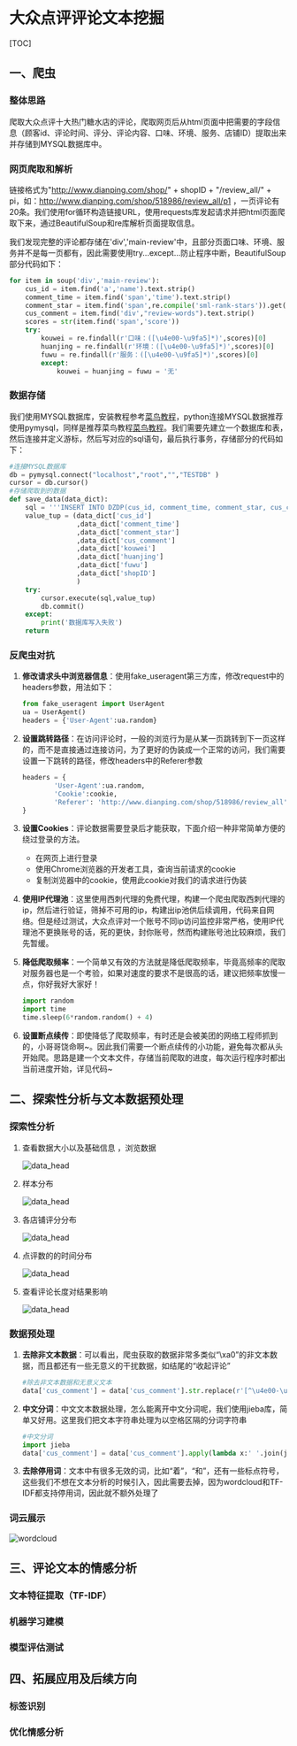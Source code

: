 # 大众点评评论文本挖掘

[TOC]

## 一、爬虫

### 整体思路

爬取大众点评十大热门糖水店的评论，爬取网页后从html页面中把需要的字段信息（顾客id、评论时间、评分、评论内容、口味、环境、服务、店铺ID）提取出来并存储到MYSQL数据库中。

### 网页爬取和解析

链接格式为"http://www.dianping.com/shop/" + shopID + "/review_all/" + pi，如：http://www.dianping.com/shop/518986/review_all/p1 ，一页评论有20条。我们使用for循环构造链接URL，使用requests库发起请求并把html页面爬取下来，通过BeautifulSoup和re库解析页面提取信息。

我们发现完整的评论都存储在'div','main-review'中，且部分页面口味、环境、服务并不是每一页都有，因此需要使用try...except...防止程序中断，BeautifulSoup部分代码如下：

``` python
for item in soup('div','main-review'):
    cus_id = item.find('a','name').text.strip()
    comment_time = item.find('span','time').text.strip()
    comment_star = item.find('span',re.compile('sml-rank-stars')).get('class')[1]
    cus_comment = item.find('div',"review-words").text.strip()
    scores = str(item.find('span','score'))
    try:
        kouwei = re.findall(r'口味：([\u4e00-\u9fa5]*)',scores)[0]
        huanjing = re.findall(r'环境：([\u4e00-\u9fa5]*)',scores)[0]
        fuwu = re.findall(r'服务：([\u4e00-\u9fa5]*)',scores)[0]
        except:
            kouwei = huanjing = fuwu = '无'
```

### 数据存储

我们使用MYSQL数据库，安装教程参考[菜鸟教程](http://www.runoob.com/mysql/mysql-install.html)，python连接MYSQL数据推荐使用pymysql，同样是推荐菜鸟教程[菜鸟教程](http://www.runoob.com/python3/python3-mysql.html)。我们需要先建立一个数据库和表，然后连接并定义游标，然后写对应的sql语句，最后执行事务，存储部分的代码如下：

``` python
#连接MYSQL数据库
db = pymysql.connect("localhost","root","","TESTDB" )
cursor = db.cursor()
#存储爬取到的数据
def save_data(data_dict):
    sql = '''INSERT INTO DZDP(cus_id, comment_time, comment_star, cus_comment, kouwei, huanjing,           fuwu, shopID) VALUES(%s,%s,%s,%s,%s,%s,%s,%s)'''
    value_tup = (data_dict['cus_id']
                 ,data_dict['comment_time']
                 ,data_dict['comment_star']
                 ,data_dict['cus_comment']
                 ,data_dict['kouwei']
                 ,data_dict['huanjing']
                 ,data_dict['fuwu']
                 ,data_dict['shopID']
                 )
    try:
        cursor.execute(sql,value_tup)
        db.commit()
    except:
        print('数据库写入失败')
    return
```

### 反爬虫对抗

1. **修改请求头中浏览器信息**：使用fake_useragent第三方库，修改request中的headers参数，用法如下：

   ``` python
   from fake_useragent import UserAgent
   ua = UserAgent()
   headers = {'User-Agent':ua.random}
   ```

2. **设置跳转路径**：在访问评论时，一般的浏览行为是从某一页跳转到下一页这样的，而不是直接通过连接访问，为了更好的伪装成一个正常的访问，我们需要设置一下跳转的路径，修改headers中的Referer参数

   ``` python 
   headers = {
           'User-Agent':ua.random,
           'Cookie':cookie,
           'Referer': 'http://www.dianping.com/shop/518986/review_all'
   }
   ```

3. **设置Cookies**：评论数据需要登录后才能获取，下面介绍一种非常简单方便的绕过登录的方法。

   - 在网页上进行登录
   - 使用Chrome浏览器的开发者工具，查询当前请求的cookie
   - 复制浏览器中的cookie，使用此cookie对我们的请求进行伪装

4. **使用IP代理池**：这里使用西刺代理的免费代理，构建一个爬虫爬取西刺代理的ip，然后进行验证，筛掉不可用的ip，构建出ip池供后续调用，代码来自网络。但是经过测试，大众点评对一个账号不同ip访问监控非常严格，使用IP代理池不更换账号的话，死的更快，封你账号，然而构建账号池比较麻烦，我们先暂缓。

5. **降低爬取频率**：一个简单又有效的方法就是降低爬取频率，毕竟高频率的爬取对服务器也是一个考验，如果对速度的要求不是很高的话，建议把频率放慢一点，你好我好大家好！

   ``` python
   import random
   import time
   time.sleep(6*random.random() + 4)
   ```

6. **设置断点续传**：即使降低了爬取频率，有时还是会被美团的网络工程师抓到的，小哥哥饶命啊~。因此我们需要一个断点续传的小功能，避免每次都从头开始爬。思路是建一个文本文件，存储当前爬取的进度，每次运行程序时都出当前进度开始，详见代码~

## 二、探索性分析与文本数据预处理

### 探索性分析

1. 查看数据大小以及基础信息 ，浏览数据

   ![data_head](文本分析挖掘/source/data_head.png)

2. 样本分布

   ![data_head](文本分析挖掘/source/stars.png)

3. 各店铺评分分布

   ![data_head](文本分析挖掘/source/dianpu.png)

4. 点评数的的时间分布

   ![data_head](文本分析挖掘/source/time.png)

5. 查看评论长度对结果影响

   ![data_head](文本分析挖掘/source/len.png)
### 数据预处理

1. **去除非文本数据**：可以看出，爬虫获取的数据非常多类似“\xa0”的非文本数据，而且都还有一些无意义的干扰数据，如结尾的“收起评论” 

   ``` python
   #除去非文本数据和无意义文本
   data['cus_comment'] = data['cus_comment'].str.replace(r'[^\u4e00-\u9fa5]','').str.replace('收起评论','')
   ```

2. **中文分词**：中文文本数据处理，怎么能离开中文分词呢，我们使用jieba库，简单又好用。这里我们把文本字符串处理为以空格区隔的分词字符串 
   ``` python
   #中文分词
   import jieba
   data['cus_comment'] = data['cus_comment'].apply(lambda x:' '.join(jieba.cut(x)))
   ```

3. **去除停用词**：文本中有很多无效的词，比如“着”，“和”，还有一些标点符号，这些我们不想在文本分析的时候引入，因此需要去掉，因为wordcloud和TF-IDF都支持停用词，因此就不额外处理了 

### 词云展示

![wordcloud](文本分析挖掘/source/wordcloud.png)

## 三、评论文本的情感分析

### 文本特征提取（TF-IDF）

### 机器学习建模

### 模型评估测试

## 四、拓展应用及后续方向

### 标签识别

### 优化情感分析